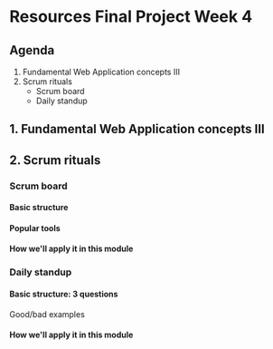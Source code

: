 # Resources Final Project Week 4

## Agenda

1. Fundamental Web Application concepts III
2. Scrum rituals
    - Scrum board
    - Daily standup

## 1. Fundamental Web Application concepts III

## 2. Scrum rituals

### Scrum board

#### Basic structure

#### Popular tools

#### How we'll apply it in this module

### Daily standup

#### Basic structure: 3 questions

Good/bad examples

#### How we'll apply it in this module
